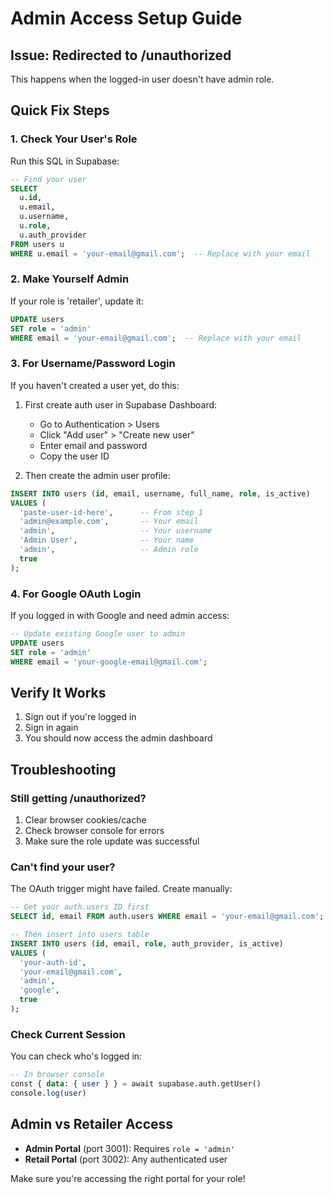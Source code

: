# Admin Access Setup Guide

## Issue: Redirected to /unauthorized

This happens when the logged-in user doesn't have admin role.

## Quick Fix Steps

### 1. Check Your User's Role

Run this SQL in Supabase:
```sql
-- Find your user
SELECT 
  u.id,
  u.email,
  u.username,
  u.role,
  u.auth_provider
FROM users u
WHERE u.email = 'your-email@gmail.com';  -- Replace with your email
```

### 2. Make Yourself Admin

If your role is 'retailer', update it:
```sql
UPDATE users 
SET role = 'admin' 
WHERE email = 'your-email@gmail.com';  -- Replace with your email
```

### 3. For Username/Password Login

If you haven't created a user yet, do this:

1. First create auth user in Supabase Dashboard:
   - Go to Authentication > Users
   - Click "Add user" > "Create new user"
   - Enter email and password
   - Copy the user ID

2. Then create the admin user profile:
```sql
INSERT INTO users (id, email, username, full_name, role, is_active)
VALUES (
  'paste-user-id-here',      -- From step 1
  'admin@example.com',       -- Your email
  'admin',                   -- Your username
  'Admin User',              -- Your name
  'admin',                   -- Admin role
  true
);
```

### 4. For Google OAuth Login

If you logged in with Google and need admin access:
```sql
-- Update existing Google user to admin
UPDATE users 
SET role = 'admin' 
WHERE email = 'your-google-email@gmail.com';
```

## Verify It Works

1. Sign out if you're logged in
2. Sign in again
3. You should now access the admin dashboard

## Troubleshooting

### Still getting /unauthorized?
1. Clear browser cookies/cache
2. Check browser console for errors
3. Make sure the role update was successful

### Can't find your user?
The OAuth trigger might have failed. Create manually:
```sql
-- Get your auth.users ID first
SELECT id, email FROM auth.users WHERE email = 'your-email@gmail.com';

-- Then insert into users table
INSERT INTO users (id, email, role, auth_provider, is_active)
VALUES (
  'your-auth-id',
  'your-email@gmail.com',
  'admin',
  'google',
  true
);
```

### Check Current Session
You can check who's logged in:
```sql
-- In browser console
const { data: { user } } = await supabase.auth.getUser()
console.log(user)
```

## Admin vs Retailer Access

- **Admin Portal** (port 3001): Requires `role = 'admin'`
- **Retail Portal** (port 3002): Any authenticated user

Make sure you're accessing the right portal for your role!